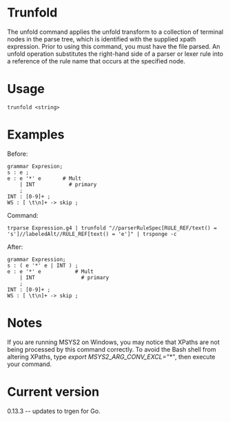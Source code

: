 # Trunfold

The unfold command applies the unfold transform to a collection of terminal nodes
in the parse tree, which is identified with the supplied xpath expression. Prior
to using this command, you must have the file parsed. An unfold operation substitutes
the right-hand side of a parser or lexer rule into a reference of the rule name that
occurs at the specified node.

# Usage

    trunfold <string>

# Examples

Before:

	grammar Expresion;
	s : e ;
	e : e '*' e       # Mult
	    | INT           # primary
	    ;
	INT : [0-9]+ ;
	WS : [ \t\n]+ -> skip ;

Command:

    trparse Expression.g4 | trunfold "//parserRuleSpec[RULE_REF/text() = 's']//labeledAlt//RULE_REF[text() = 'e']" | trsponge -c

After:

	grammar Expression;
	s : ( e '*' e | INT ) ;
	e : e '*' e           # Mult
		| INT               # primary
		;
	INT : [0-9]+ ;
	WS : [ \t\n]+ -> skip ;


# Notes

If you are running MSYS2 on Windows, you may notice that XPaths are not being
processed by this command correctly. To avoid the Bash shell from altering
XPaths, type _export MSYS2_ARG_CONV_EXCL="*"_, then execute your command.

# Current version

0.13.3 -- updates to trgen for Go.

